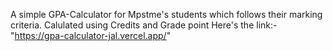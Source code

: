 A simple GPA-Calculator for Mpstme's students which follows their marking criteria.
Calulated using Credits and Grade point
Here's the link:- "https://gpa-calculator-jal.vercel.app/"
